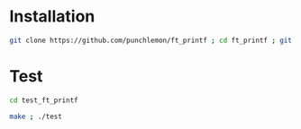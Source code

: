 # Installation
```bash
git clone https://github.com/punchlemon/ft_printf ; cd ft_printf ; git submodule init ; git submodule update --remote --recursive
```
# Test
```bash
cd test_ft_printf
```
```bash
make ; ./test
```